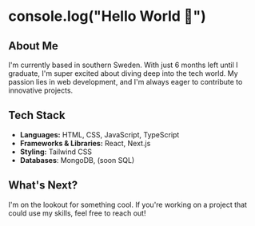 # console.log("Hello World 👋")
## About Me
I'm currently based in southern Sweden. With just 6 months left until I graduate, I'm super excited about diving deep into the tech world. My passion lies in web development, and I'm always eager to contribute to innovative projects.

## Tech Stack
- **Languages:** HTML, CSS, JavaScript, TypeScript
- **Frameworks & Libraries:** React, Next.js
- **Styling:** Tailwind CSS
- **Databases**: MongoDB, (soon SQL)

## What's Next?
I'm on the lookout for something cool. If you're working on a project that could use my skills, feel free to reach out!
